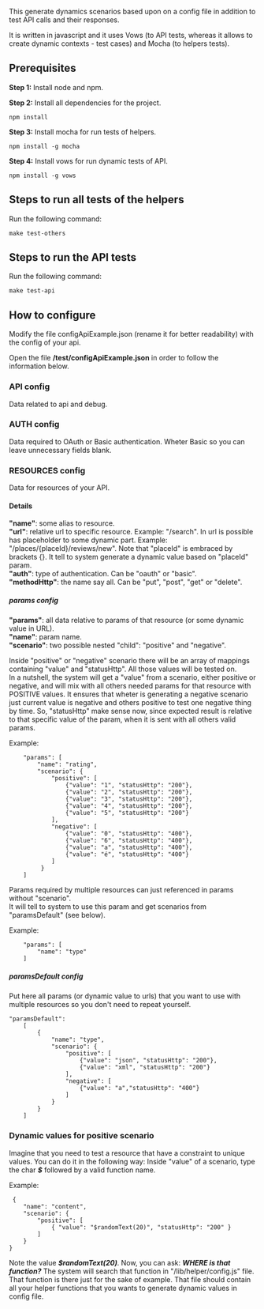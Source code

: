 This generate dynamics scenarios based upon on a config file in addition to test API calls and their responses.   

It is written in javascript and it uses Vows (to API tests, whereas it allows to create dynamic contexts - test cases) and Mocha (to helpers tests).

## Prerequisites
**Step 1:** Install node and npm. 

**Step 2:** Install all dependencies for the project.

```
npm install
```
**Step 3:** Install mocha for run tests of helpers.

```
npm install -g mocha
```
**Step 4:** Install vows for run dynamic tests of API.

```
npm install -g vows
```

## Steps to run all tests of the helpers

Run the following command: 
```
make test-others
```

## Steps to run the API tests

Run the following command: 
```
make test-api
```

## How to configure 

Modify the file configApiExample.json (rename it for better readability) with the config of your api.

Open the file **/test/configApiExample.json** in order to follow the information below.

### API config
Data related to api and debug.

### AUTH config
Data required to OAuth or Basic authentication. Wheter Basic so you can leave unnecessary fields blank.

### RESOURCES config

Data for resources of your API.

#### Details

**"name"**: some alias to resource.  
**"url"**: relative url to specific resource. Example: "/search". In url is possible has placeholder to some dynamic part. Example: "/places/{placeId}/reviews/new". Note that "placeId" is embraced by brackets {}. It tell to system generate a dynamic value based on "placeId" param.  
**"auth"**: type of authentication. Can be "oauth" or "basic".  
**"methodHttp"**: the name say all. Can be "put", "post", "get" or "delete".  

##### params config

**"params"**: all data relative to params of that resource (or some dynamic value in URL).  
**"name"**: param name.  
**"scenario"**: two possible nested "child": "positive" and "negative".  

Inside "positive" or "negative" scenario there will be an array of mappings containing "value" and "statusHttp". All those values will be tested on.  
In a nutshell, the system will get a "value" from a scenario, either positive or negative, and will mix with all others needed params for that resource with POSITIVE values. It ensures that wheter is generating a negative scenario just current value is negative and others positive to test one negative thing by time. So, "statusHttp" make sense now, since expected result is relative to that specific value of the param, when it is sent with all others valid params.  

Example: 
```
    "params": [
        "name": "rating",
        "scenario": {
            "positive": [
                {"value": "1", "statusHttp": "200"},
                {"value": "2", "statusHttp": "200"},
                {"value": "3", "statusHttp": "200"},
                {"value": "4", "statusHttp": "200"},
                {"value": "5", "statusHttp": "200"}
            ],
            "negative": [
                {"value": "0", "statusHttp": "400"},
                {"value": "6", "statusHttp": "400"},
                {"value": "a", "statusHttp": "400"},
                {"value": "é", "statusHttp": "400"}
            ]                
         }
    ]
```
Params required by multiple resources can just referenced in params without "scenario".  
It will tell to system to use this param and get scenarios from "paramsDefault" (see below).  

Example:
```
    "params": [
        "name": "type"
    ]
```
##### paramsDefault config

Put here all params (or dynamic value to urls) that you want to use with multiple resources so you don't need to repeat yourself.  

```
"paramsDefault":
    [
        {
            "name": "type",
            "scenario": {
                "positive": [
                    {"value": "json", "statusHttp": "200"},
                    {"value": "xml", "statusHttp": "200"}                            
                ],
                "negative": [
                    {"value": "a","statusHttp": "400"}
                ]
            } 
        }
    ]
```

### Dynamic values for positive scenario

Imagine that you need to test a resource that have a constraint to unique values. You can do it in the following way:
Inside "value" of a scenario, type the char ***$*** followed by a valid function name.

Example: 
```
 {
    "name": "content",
    "scenario": {
        "positive": [
            { "value": "$randomText(20)", "statusHttp": "200" }
        ]
    } 
}
```

Note the value ***$randomText(20)***. Now, you can ask: ***WHERE is that function?***
The system will search that function in "/lib/helper/config.js" file. That function is there just for the sake of example.
That file should contain all your helper functions that you wants to generate dynamic values in config file.